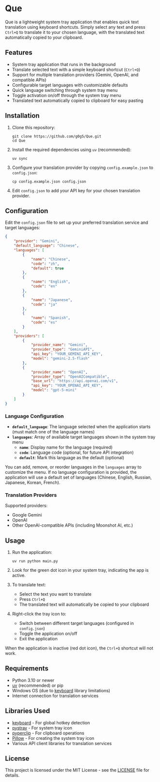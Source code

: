 # Que

Que is a lightweight system tray application that enables quick text translation using keyboard shortcuts. Simply select any text and press `Ctrl+Q` to translate it to your chosen language, with the translated text automatically copied to your clipboard.

## Features

- System tray application that runs in the background
- Translate selected text with a simple keyboard shortcut (`Ctrl+Q`)
- Support for multiple translation providers (Gemini, OpenAI, and compatible APIs)
- Configurable target languages with customizable defaults
- Quick language switching through system tray menu
- Toggle activation on/off through the system tray menu
- Translated text automatically copied to clipboard for easy pasting

## Installation

1. Clone this repository:
   ```
   git clone https://github.com/g0g5/Que.git
   cd Que
   ```

2. Install the required dependencies using `uv` (recommended):
   ```
   uv sync
   ```

3. Configure your translation provider by copying `config.example.json` to `config.json`:
   ```
   cp config.example.json config.json
   ```

4. Edit `config.json` to add your API key for your chosen translation provider.

## Configuration

Edit the `config.json` file to set up your preferred translation service and target languages:

```json
{
    "provider": "Gemini",
    "default_language": "Chinese",
    "languages": [
        {
            "name": "Chinese",
            "code": "zh",
            "default": true
        },
        {
            "name": "English",
            "code": "en"
        },
        {
            "name": "Japanese",
            "code": "ja"
        },
        {
            "name": "Spanish",
            "code": "es"
        }
    ],
    "providers": [
        {
            "provider_name": "Gemini",
            "provider_type": "GeminiAPI",
            "api_key": "YOUR_GEMINI_API_KEY",
            "model": "gemini-2.5-flash"
        },
        {
            "provider_name": "OpenAI",
            "provider_type": "OpenAICompatible",
            "base_url": "https://api.openai.com/v1",
            "api_key": "YOUR_OPENAI_API_KEY",
            "model": "gpt-5-mini"
        }
    ]
}
```

### Language Configuration

- **`default_language`**: The language selected when the application starts (must match one of the language names)
- **`languages`**: Array of available target languages shown in the system tray menu
  - **`name`**: Display name for the language (required)
  - **`code`**: Language code (optional, for future API integration)
  - **`default`**: Mark this language as the default (optional)

You can add, remove, or reorder languages in the `languages` array to customize the menu. If no language configuration is provided, the application will use a default set of languages (Chinese, English, Russian, Japanese, Korean, French).

### Translation Providers

Supported providers:
- Google Gemini
- OpenAI
- Other OpenAI-compatible APIs (including Moonshot AI, etc.)

## Usage

1. Run the application:
   ```
   uv run python main.py
   ```

2. Look for the green dot icon in your system tray, indicating the app is active.

3. To translate text:
   - Select the text you want to translate
   - Press `Ctrl+Q`
   - The translated text will automatically be copied to your clipboard

4. Right-click the tray icon to:
   - Switch between different target languages (configured in `config.json`)
   - Toggle the application on/off
   - Exit the application

When the application is inactive (red dot icon), the `Ctrl+Q` shortcut will not work.

## Requirements

- Python 3.10 or newer
- [uv](https://github.com/astral-sh/uv) (recommended) or pip
- Windows OS (due to [keyboard](https://github.com/boppreh/keyboard) library limitations)
- Internet connection for translation services

## Libraries Used

- [keyboard](https://github.com/boppreh/keyboard) - For global hotkey detection
- [pystray](https://github.com/moses-palmer/pystray) - For system tray icon
- [pyperclip](https://github.com/asweigart/pyperclip) - For clipboard operations
- [Pillow](https://python-pillow.org/) - For creating the system tray icon
- Various API client libraries for translation services

## License

This project is licensed under the MIT License - see the [LICENSE](LICENSE) file for details.